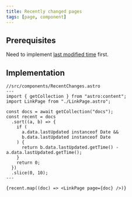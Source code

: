 ```yaml
---
title: Recently changed pages
tags: [page, component]
---
```


## Prerequisites

Need to implement [last modified time](/recipes/last-modified-time/) first.

## Implementation

```astro
//src/components/RecentChanges.astro
---
import { getCollection } from "astro:content";
import LinkPage from "./LinkPage.astro";

const docs = await getCollection("docs");
const recent = docs
  .sort((a, b) => {
    if (
      a.data.lastUpdated instanceof Date &&
      b.data.lastUpdated instanceof Date
    ) {
      return b.data.lastUpdated.getTime() - a.data.lastUpdated.getTime();
    }
    return 0;
  })
  .slice(0, 10);
---

{recent.map((doc) => <LinkPage page={doc} />)}
```